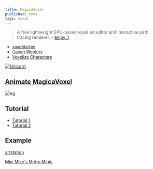 ```yaml
---
title: MagicaVoxel
published: true
tags: voxel
---
```

> A free lightweight GPU-based voxel art editor and interactive path tracing renderer. - [enjoy :)](https://ephtracy.github.io/)

- [voxeldailies](https://twitter.com/hashtag/voxeldailies?src=hash)
- [Gavan Woolery](https://twitter.com/gavanwe)
- [Voxelize Characters](https://www.youtube.com/watch?v=0T0UnnC9a8k)

[![Unicorn](https://img.youtube.com/vi/u6q_CWQNyek/0.jpg)](https://www.youtube.com/watch?v=u6q_CWQNyek)

## [Animate MagicaVoxel](http://drinkdecaf.com/magicavoxel_animate)

![eg](/images/magicalvoxel_render1.gif)


## Tutorial

- [Tutorial 1](https://www.youtube.com/watch?v=5tqBNAr52SA)
- [Tutorial 2](https://www.youtube.com/watch?v=GEiiH74IStY)

## Example

[artstation](https://www.artstation.com/artwork/5KnPO)

[Mini Mike's Metro Minis](https://github.com/mikelovesrobots/mmmm)
